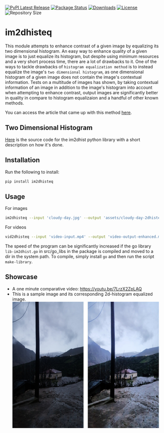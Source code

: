 [![PyPI Latest Release](https://img.shields.io/pypi/v/im2dhisteq.svg)](https://pypi.org/project/im2dhisteq/) [![Package Status](https://img.shields.io/pypi/status/im2dhisteq.svg)](https://pypi.org/project/im2dhisteq/) [![Downloads](https://pepy.tech/badge/im2dhisteq)](https://pepy.tech/project/im2dhisteq) [![License](https://img.shields.io/pypi/l/im2dhisteq.svg)](https://github.com/Mamdasn/im2dhisteq/blob/main/LICENSE) ![Repository Size](https://img.shields.io/github/repo-size/mamdasn/im2dhisteq)

# im2dhisteq
This module attempts to enhance contrast of a given image by equalizing its two dimensional histogram. An easy way to enhance quality of a given image is to just equalize its histogram, but despite using minimum resources and a very short process time, there are a lot of drawbacks to it.
One of the ways to tackle drawbacks of `histogram equalization method` is to instead equalize the image's `two dimensional histogram`, as one dimensional histogram of a given image does not contain the image's contextual information. Tests on a multitude of images has shown, by taking contextual information of an image in addition to the image's histogram into account when attempting to enhance contrast, output images are significantly better in quality in compare to histogram equalizaion and a handful of other known methods.

You can access the article that came up with this method [here](https://www.researchgate.net/publication/256822485_Two-dimensional_histogram_equalization_and_contrast_enhancement).

## Two Dimensional Histogram
[Here](https://github.com/Mamdasn/im2dhist) is the source code for the im2dhist python library with a short description on how it's done.

## Installation

Run the following to install:

```python
pip install im2dhisteq
```

## Usage

For images
```Bash
im2dhisteq --input 'cloudy-day.jpg' --output 'assets/cloudy-day-2dhisteq.jpg' --w 6
```
For videos
```Bash
vid2dhisteq --input 'video-input.mp4' --output 'video-output-enhanced.mp4' --w 6
```
The speed of the program can be significantly increased if the go library `lib-im2dhist.go` in src/go_libs in the package is compiled and moved to a dir in the system path. To compile, simply install `go` and then run the script `make-library`.

## Showcase
* A one minute comparative video: https://youtu.be/7LrzX2ZpLAQ
* This is a sample image and its corresponding 2d-histogram equalized image.
![cloudy-day-original-im2dhisteq.jpg Image](https://raw.githubusercontent.com/Mamdasn/im2dhisteq/main/assets/cloudy-day-original-im2dhisteq.jpg "cloudy-day-original-im2dhisteq.jpg Image")

